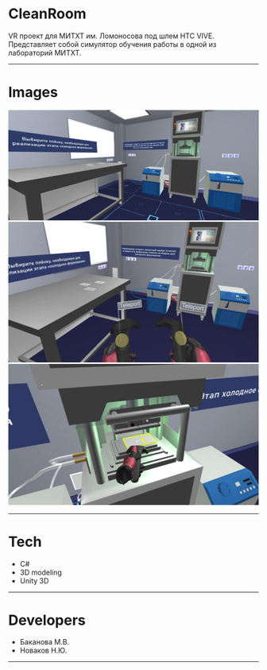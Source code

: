 # CleanRoom


VR проект для МИТХТ им. Ломоносова под шлем HTC VIVE. Представляет собой симулятор обучения работы в одной из лабораторий МИТХТ.

---

# Images

<img src="Images/clean_room.png" alt = "Изображение 1" width = 900/>
<img src="Images/clean_room2.jpg" alt = "Изображение 2" width = 900/>
<img src="Images/clean_room3.jpg" alt = "Изображение 3" width = 900/>

---

# Tech
* C#
* 3D modeling
* Unity 3D

---

# Developers
* Баканова М.В.
* Новаков Н.Ю.

---
